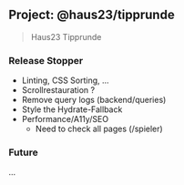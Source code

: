 ## Project: @haus23/tipprunde

> Haus23 Tipprunde

### Release Stopper

- Linting, CSS Sorting, ...
- Scrollrestauration ?
- Remove query logs (backend/queries)
- Style the Hydrate-Fallback
- Performance/A11y/SEO
  - Need to check all pages (/spieler)

### Future

...
